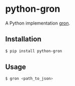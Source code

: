 # python-gron

A Python implementation [gron](https://github.com/tomnomnom/gron).

## Installation

```bash
$ pip install python-gron
```


## Usage

```bash
$ gron <path_to_json>
```
